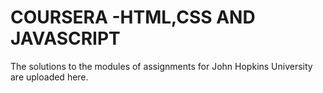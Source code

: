 # COURSERA -HTML,CSS AND JAVASCRIPT 

The solutions to the modules of assignments for John Hopkins University are uploaded here.
